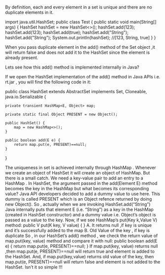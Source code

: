 By definition, each and every element in a set is unique and there are no duplicate elements in it.

import java.util.HashSet;
public class Test {
    public static void main(String[] args) {
        HashSet<Object> hashSet = new HashSet<>();
        hashSet.add(123);
        hashSet.add(123);
        hashSet.add(true);
        hashSet.add("String");
        hashSet.add("String");
        System.out.println(hashSet); //[123, String, true]
    }
}
    

When you pass duplicate element in the add() method of the Set object ,it will return false and does not add it to the HashSet since the element is already present.

Lets see how this add() method is implemented internally in Java?

If we open the HashSet implementation of the add() method in Java APIs i.e. rt.jar , you will find the following code in it:

public class HashSet<E>
    extends AbstractSet<E>
    implements Set<E>, Cloneable, java.io.Serializable {
    
    private transient HashMap<E, Object> map;

    private static final Object PRESENT = new Object();

    public HashSet() {
        map = new HashMap<>();
    }

    public boolean add(E e) {
        return map.put(e, PRESENT)==null;
    }
}

The uniqueness in set is achieved internally through HashMap . Whenever we create an object of HashSet it will create an object of HashMap.
But there is a small catch. We need a key-value pair to add an entry to a HashMap . In HashSet, the argument passed in the add(Element E) method becomes the key in the HashMap but what becomes its corresponding value? Java API developers decided to add a dummy value to use here. This dummy is called PRESENT which is an Object refence returned by doing new Object().
So , actually when we are invoking HashSet.add(“String”) Java internally puts that element E (i.e. “String”) as a key in the HashMap (created in HashSet constructor) and a dummy value i.e. Object’s object is passed as a value to the key.
Now, if we see HashMap’s put(Key k,Value V) method:
public V put(K key, V value) {
}
A. It returns null ,if key is unique and it’s successfully added to the map
B. Old Value of the key , if key is duplicate
So , in our HashSet’s add() method , we check the return value of map.put(key, value) method and compare it with null:
public boolean add(E e) {
return map.put(e, PRESENT)==null;
}
If map.put(key, value) returns null ,then map.put(e, PRESENT)==null will return true and element is added to the HashSet.
And, if map.put(key,value) returns old value of the key, then map.put(e, PRESENT)==null will return false and element is not added to the HashSet.
Isn’t it so simple !!!
